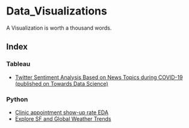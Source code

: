 # Data_Visualizations
A Visualization is worth a thousand words.

## Index 
### Tableau
- [Twitter Sentiment Analysis Based on News Topics during COVID-19 (published on Towards Data Science)](https://towardsdatascience.com/twitter-sentiment-analysis-based-on-news-topics-during-covid-19-c3d738005b55)

### Python
- [Clinic appointment show-up rate EDA](https://github.com/XinyueYu16/Data_Visualizations/blob/master/Clinic%20appointment%20show-up%20rate%20EDA.ipynb)
- [Explore SF and Global Weather Trends](https://github.com/XinyueYu16/Data_Visualizations/blob/master/Explore%20Weather%20Trends.ipynb)
